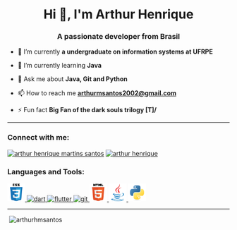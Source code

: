 <h1 align="center">Hi 👋, I'm Arthur Henrique</h1>
<h3 align="center">A passionate developer from Brasil</h3>

- 🔭 I’m currently **a undergraduate on information systems at UFRPE**

- 🌱 I’m currently learning **Java**

- 💬 Ask me about **Java, Git and Python**

- 📫 How to reach me **arthurmsantos2002@gmail.com**

- ⚡ Fun fact **Big Fan of the dark souls trilogy \[T]/**

-------

<h3 align="left">Connect with me:</h3>
<p align="left">
<a href="https://linkedin.com/in/arthur henrique martins santos" target="blank"><img align="center" src="https://raw.githubusercontent.com/rahuldkjain/github-profile-readme-generator/master/src/images/icons/Social/linked-in-alt.svg" alt="arthur henrique martins santos" height="30" width="40" /></a>
<a href="https://instagram.com/arthur henrique" target="blank"><img align="center" src="https://raw.githubusercontent.com/rahuldkjain/github-profile-readme-generator/master/src/images/icons/Social/instagram.svg" alt="arthur henrique" height="30" width="40" /></a>
</p>

<h3 align="left">Languages and Tools:</h3>
<p align="left"> <a href="https://www.w3schools.com/css/" target="_blank" rel="noreferrer"> <img src="https://raw.githubusercontent.com/devicons/devicon/master/icons/css3/css3-original-wordmark.svg" alt="css3" width="40" height="40"/> </a> <a href="https://dart.dev" target="_blank" rel="noreferrer"> <img src="https://www.vectorlogo.zone/logos/dartlang/dartlang-icon.svg" alt="dart" width="40" height="40"/> </a> <a href="https://flutter.dev" target="_blank" rel="noreferrer"> <img src="https://www.vectorlogo.zone/logos/flutterio/flutterio-icon.svg" alt="flutter" width="40" height="40"/> </a> <a href="https://git-scm.com/" target="_blank" rel="noreferrer"> <img src="https://www.vectorlogo.zone/logos/git-scm/git-scm-icon.svg" alt="git" width="40" height="40"/> </a> <a href="https://www.w3.org/html/" target="_blank" rel="noreferrer"> <img src="https://raw.githubusercontent.com/devicons/devicon/master/icons/html5/html5-original-wordmark.svg" alt="html5" width="40" height="40"/> </a> <a href="https://www.java.com" target="_blank" rel="noreferrer"> <img src="https://raw.githubusercontent.com/devicons/devicon/master/icons/java/java-original.svg" alt="java" width="40" height="40"/> </a> <a href="https://www.python.org" target="_blank" rel="noreferrer"> <img src="https://raw.githubusercontent.com/devicons/devicon/master/icons/python/python-original.svg" alt="python" width="40" height="40"/> </a> </p>

-------

<div>
<p>&nbsp;<img align="center" src="https://github-readme-stats.vercel.app/api?username=arthurhmsantos&show_icons=true&theme=tokyonight&locale=en" alt="arthurhmsantos" <p/>
<div/>
